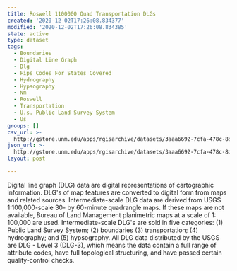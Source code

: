 ```yaml
---
title: Roswell 1100000 Quad Transportation DLGs
created: '2020-12-02T17:26:08.834377'
modified: '2020-12-02T17:26:08.834385'
state: active
type: dataset
tags:
  - Boundaries
  - Digital Line Graph
  - Dlg
  - Fips Codes For States Covered
  - Hydrography
  - Hypsography
  - Nm
  - Roswell
  - Transportation
  - U.s. Public Land Survey System
  - Us
groups: []
csv_url: >-
  http://gstore.unm.edu/apps/rgisarchive/datasets/3aaa6692-7cfa-478c-8dec-5053df3aa6f5/troswellshp.derived.csv
json_url: >-
  http://gstore.unm.edu/apps/rgisarchive/datasets/3aaa6692-7cfa-478c-8dec-5053df3aa6f5/troswellshp.derived.json
layout: post

---
```


Digital line graph (DLG) data are digital representations of
cartographic information. DLG's of map features are
converted to digital form from maps and related sources.
Intermediate-scale DLG data are derived from USGS
1:100,000-scale 30- by 60-minute quadrangle maps. If these
maps are not available, Bureau of Land Management
planimetric maps at a scale of 1: 100,000 are used.
Intermediate-scale DLG's are sold in five categories: (1)
Public Land Survey System; (2) boundaries (3)
transportation; (4) hydrography; and (5) hypsography. All
DLG data distributed by the USGS are DLG - Level 3 (DLG-3),
which means the data contain a full range of attribute
codes, have full topological structuring, and have passed
certain quality-control checks.

